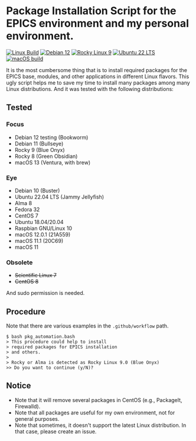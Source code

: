 # Package Installation Script for the EPICS environment and my personal environment.
[![Linux Build](https://github.com/jeonghanlee/pkg_automation/actions/workflows/linux.yml/badge.svg)](https://github.com/jeonghanlee/pkg_automation/actions/workflows/linux.yml)
[![Debian 12](https://github.com/jeonghanlee/pkg_automation/actions/workflows/debian12.yml/badge.svg)](https://github.com/jeonghanlee/pkg_automation/actions/workflows/debian12.yml)
[![Rocky Linux 9](https://github.com/jeonghanlee/pkg_automation/actions/workflows/rocky9.yml/badge.svg)](https://github.com/jeonghanlee/pkg_automation/actions/workflows/rocky9.yml)
[![Ubuntu 22 LTS](https://github.com/jeonghanlee/pkg_automation/actions/workflows/ubuntu22.yml/badge.svg)](https://github.com/jeonghanlee/pkg_automation/actions/workflows/ubuntu22.yml)
[![macOS build](https://github.com/jeonghanlee/pkg_automation/actions/workflows/macos.yml/badge.svg)](https://github.com/jeonghanlee/pkg_automation/actions/workflows/macos.yml)

It is the most cumbersome thing that is to install required packages for the EPICS base, modules, and other applications in different Linux flavors. This ugly script helps me to save my time to install many packages among many Linux distributions.
And it was tested with the following distributions:

## Tested

### Focus

* Debian 12 testing (Bookworm)
* Debian 11 (Bullseye)
* Rocky 9 (Blue Onyx)
* Rocky 8 (Green Obsidian)
* macOS 13 (Ventura, with brew)

### Eye

* Debian 10 (Buster)
* Ubuntu 22.04 LTS (Jammy Jellyfish)
* Alma 8
* Fedora 32
* CentOS 7
* Ubuntu 18.04/20.04
* Raspbian GNU/Linux 10
* macOS 12.0.1 (21A559)
* macOS 11.1 (20C69)
* macOS 11

### Obsolete 
* ~~Scientific Linux 7~~
* ~~CentOS 8~~ 


And sudo permission is needed. 

## Procedure

Note that there are various examples in the `.github/workflow` path.

```
$ bash pkg_automation.bash 
> This procedure could help to install
> required packages for EPICS installation
> and others.
>
> Rocky or Alma is detected as Rocky Linux 9.0 (Blue Onyx)
>> Do you want to continue (y/N)?
```
## Notice
* Note that it will remove several packages in CentOS (e.g., PackageIt, Firewalld). 
* Note that all packages are useful for my own environment, not for general purposes.
* Note that sometimes, it doesn't support the latest Linux distribution. In that case, please create an issue. 
